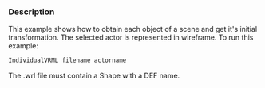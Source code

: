 ### Description

This example shows how to obtain each object of a scene and get it's initial transformation. The selected actor is represented in wireframe. To run this example:

``` bash
IndividualVRML filename actorname
```

The .wrl file must contain a Shape with a DEF name.
